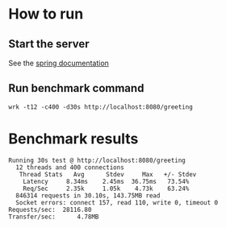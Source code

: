 
# How to run
## Start the server
See the [spring documentation](https://spring.io/guides/gs/rest-service/)
## Run benchmark command
```
wrk -t12 -c400 -d30s http://localhost:8080/greeting
```
# Benchmark results
```
Running 30s test @ http://localhost:8080/greeting
  12 threads and 400 connections
   Thread Stats   Avg      Stdev     Max   +/- Stdev
    Latency     8.34ms    2.45ms  36.75ms   73.54%
    Req/Sec     2.35k     1.05k    4.73k    63.24%
  846314 requests in 30.10s, 143.75MB read
  Socket errors: connect 157, read 110, write 0, timeout 0
Requests/sec:  28116.80
Transfer/sec:      4.78MB
```